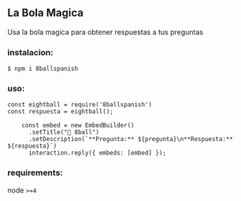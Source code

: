 ## La Bola Magica

Usa la bola magica para obtener respuestas a tus preguntas

### instalacion:

```
$ npm i 8ballspanish
```

### uso:

```Discord js
const eightball = require('8ballspanish')
const respuesta = eightball();

    const embed = new EmbedBuilder()
      .setTitle("🎱 8ball")
      .setDescription(`**Pregunta:** ${pregunta}\n**Respuesta:** ${respuesta}`)
      interaction.reply({ embeds: [embed] });

```

### requirements:

node `>=4`
